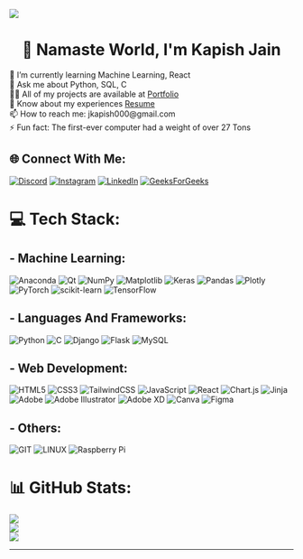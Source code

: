 [![](https://visitcount.itsvg.in/api?id=omjain1&icon=7&color=4)](https://visitcount.itsvg.in)
<h1 align="center"> 💫 Namaste World, I'm Kapish Jain</h1>
🌱 I’m currently learning Machine Learning, React<br>💬 Ask me about Python, SQL, C<br>👨‍💻 All of my projects are available at <a href="https://omjain1.github.io/portfolioKJ/">Portfolio</a><br>📄 Know about my experiences <a href = "https://drive.google.com/file/d/1SqDnovf5Vt5LKYAYIX26kvYT_lczx5PR/view?usp=sharing">Resume</a><br>📫 How to reach me: jkapish000@gmail.com<br>⚡ Fun fact: The first-ever computer had a weight of over 27 Tons


## 🌐 Connect With Me:
[![Discord](https://img.shields.io/badge/Discord-%237289DA.svg?logo=discord&logoColor=white)](https://discord.gg/pheonix5781) [![Instagram](https://img.shields.io/badge/Instagram-%23E4405F.svg?logo=Instagram&logoColor=white)](https://instagram.com/not.kapish) [![LinkedIn](https://img.shields.io/badge/LinkedIn-%230077B5.svg?logo=linkedin&logoColor=white)](https://linkedin.com/in/kapishj)
[![GeeksForGeeks](https://img.shields.io/badge/GeeksForGeeks-%23722KAA.svg?logo=geeksforgeeks&logoColor=white)](https://auth.geeksforgeeks.org/user/jkapish000)
# 💻 Tech Stack:

## - Machine Learning:
![Anaconda](https://img.shields.io/badge/Anaconda-%2344A833.svg?style=for-the-badge&logo=anaconda&logoColor=white)  ![Qt](https://img.shields.io/badge/Qt-%23217346.svg?style=for-the-badge&logo=Qt&logoColor=white)  ![NumPy](https://img.shields.io/badge/numpy-%23013243.svg?style=for-the-badge&logo=numpy&logoColor=white) ![Matplotlib](https://img.shields.io/badge/Matplotlib-%23ffffff.svg?style=for-the-badge&logo=Matplotlib&logoColor=black) ![Keras](https://img.shields.io/badge/Keras-%23D00000.svg?style=for-the-badge&logo=Keras&logoColor=white) ![Pandas](https://img.shields.io/badge/pandas-%23150458.svg?style=for-the-badge&logo=pandas&logoColor=white) ![Plotly](https://img.shields.io/badge/Plotly-%233F4F75.svg?style=for-the-badge&logo=plotly&logoColor=white) ![PyTorch](https://img.shields.io/badge/PyTorch-%23EE4C2C.svg?style=for-the-badge&logo=PyTorch&logoColor=white) ![scikit-learn](https://img.shields.io/badge/scikit--learn-%23F7931E.svg?style=for-the-badge&logo=scikit-learn&logoColor=white) ![TensorFlow](https://img.shields.io/badge/TensorFlow-%23FF6F00.svg?style=for-the-badge&logo=TensorFlow&logoColor=white)

## - Languages And Frameworks:
![Python](https://img.shields.io/badge/python-3670A0?style=for-the-badge&logo=python&logoColor=ffdd54) ![C](https://img.shields.io/badge/c-%2300599C.svg?style=for-the-badge&logo=c&logoColor=white) ![Django](https://img.shields.io/badge/django-%23092E20.svg?style=for-the-badge&logo=django&logoColor=white) ![Flask](https://img.shields.io/badge/flask-%23000.svg?style=for-the-badge&logo=flask&logoColor=white) ![MySQL](https://img.shields.io/badge/mysql-%2300000f.svg?style=for-the-badge&logo=mysql&logoColor=white)

## - Web Development:
![HTML5](https://img.shields.io/badge/html5-%23E34F26.svg?style=for-the-badge&logo=html5&logoColor=white) ![CSS3](https://img.shields.io/badge/css3-%231572B6.svg?style=for-the-badge&logo=css3&logoColor=white) ![TailwindCSS](https://img.shields.io/badge/tailwindcss-%2338B2AC.svg?style=for-the-badge&logo=tailwind-css&logoColor=white) ![JavaScript](https://img.shields.io/badge/javascript-%23323330.svg?style=for-the-badge&logo=javascript&logoColor=%23F7DF1E) ![React](https://img.shields.io/badge/react-%2320232a.svg?style=for-the-badge&logo=react&logoColor=%2361DAFB) ![Chart.js](https://img.shields.io/badge/chart.js-F5788D.svg?style=for-the-badge&logo=chart.js&logoColor=white) ![Jinja](https://img.shields.io/badge/jinja-white.svg?style=for-the-badge&logo=jinja&logoColor=black) ![Adobe](https://img.shields.io/badge/adobe-%23FF0000.svg?style=for-the-badge&logo=adobe&logoColor=white) ![Adobe Illustrator](https://img.shields.io/badge/adobe%20illustrator-%23FF9A00.svg?style=for-the-badge&logo=adobe%20illustrator&logoColor=white) ![Adobe XD](https://img.shields.io/badge/Adobe%20XD-470137?style=for-the-badge&logo=Adobe%20XD&logoColor=#FF61F6) ![Canva](https://img.shields.io/badge/Canva-%2300C4CC.svg?style=for-the-badge&logo=Canva&logoColor=white) ![Figma](https://img.shields.io/badge/figma-%23F24E1E.svg?style=for-the-badge&logo=figma&logoColor=white)

## - Others:
![GIT](https://img.shields.io/badge/Git-fc6d26?style=for-the-badge&logo=git&logoColor=white) ![LINUX](https://img.shields.io/badge/Linux-FCC624?style=for-the-badge&logo=linux&logoColor=black) ![Raspberry Pi](https://img.shields.io/badge/-RaspberryPi-C51A4A?style=for-the-badge&logo=Raspberry-Pi) 
# 📊 GitHub Stats:
![](https://github-readme-stats.vercel.app/api/top-langs/?username=omjain1&theme=merko&hide_border=false&include_all_commits=true&count_private=true&layout=compact)</br>
![](https://github-readme-stats.vercel.app/api?username=omjain1&theme=merko&hide_border=false&include_all_commits=true&count_private=true)<br/>
![](https://github-readme-streak-stats.herokuapp.com/?user=omjain1&theme=merko&hide_border=false)<br/>


---
